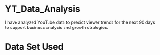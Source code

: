 # YT_Data_Analysis
I have analyzed YouTube data to predict viewer trends for the next 90 days to support business analysis and growth strategies.
# Data Set Used
